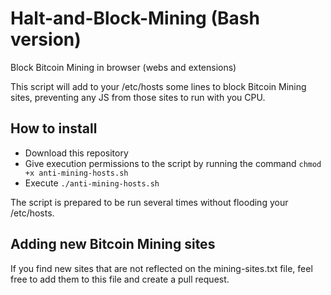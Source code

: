 # Halt-and-Block-Mining (Bash version)
Block Bitcoin Mining in browser (webs and extensions)

This script will add to your /etc/hosts some lines to block Bitcoin Mining sites, preventing any JS from those sites to run with you CPU.

How to install
--------------

* Download this repository
* Give execution permissions to the script by running the command `chmod +x anti-mining-hosts.sh`
* Execute `./anti-mining-hosts.sh`

The script is prepared to be run several times without flooding your /etc/hosts.

Adding new Bitcoin Mining sites
-------------------------------
If you find new sites that are not reflected on the mining-sites.txt file, feel free to add them to this file and create a pull request.

